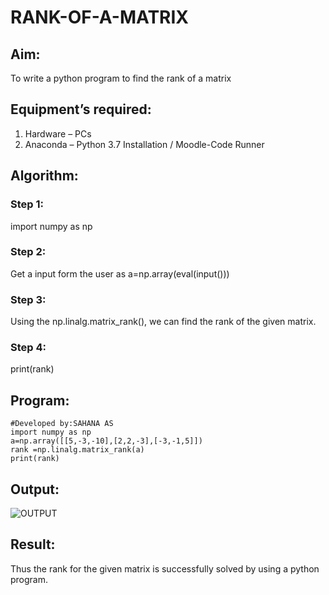 # RANK-OF-A-MATRIX
## Aim:
To write a python program to find the rank of a matrix
## Equipment’s required:
1. 	Hardware – PCs
2. 	Anaconda – Python 3.7 Installation / Moodle-Code Runner
## Algorithm:
### Step 1: 
import numpy as np
### Step 2: 
Get a input form the user as a=np.array(eval(input()))
### Step 3: 
Using the np.linalg.matrix_rank(), we can find the rank of the given matrix.
### Step 4: 
print(rank)

## Program:
```#Program to find the rank of a matrix.
#Developed by:SAHANA AS
import numpy as np
a=np.array([[5,-3,-10],[2,2,-3],[-3,-1,5]])
rank =np.linalg.matrix_rank(a)
print(rank)
```
## Output:
![OUTPUT](/rank_of_a_matrix.png)
## Result:
Thus the rank for the given matrix is successfully solved by  using a python program.

